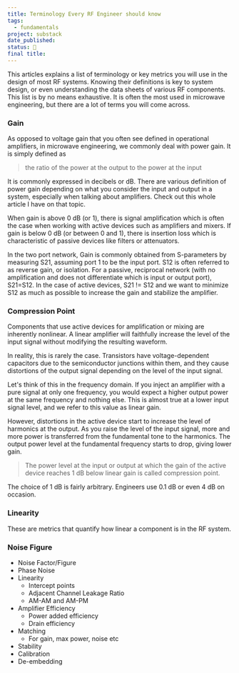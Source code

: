 ```yaml
---
title: Terminology Every RF Engineer should know
tags:
  - fundamentals
project: substack
date_published: 
status: 🚧
final title:
---
```

This articles explains a list of terminology or key metrics you will use in the design of most RF systems. Knowing their definitions is key to system design, or even understanding the data sheets of various RF components. This list is by no means exhaustive. It is often the most used in microwave engineering, but there are a lot of terms you will come across.

### Gain

As opposed to voltage gain that you often see defined in operational amplifiers, in microwave engineering, we commonly deal with power gain. It is simply defined as

> the ratio of the power at the output to the power at the input

It is commonly expressed in decibels or dB. There are various definition of power gain depending on what you consider the input and output in a system, especially when talking about amplifiers. Check out this whole article I have on that topic.

When gain is above 0 dB (or 1), there is signal amplification which is often the case when working with active devices such as amplifiers and mixers. If gain is below 0 dB (or between 0 and 1), there is insertion loss which is characteristic of passive devices like filters or attenuators. 

In the two port network, Gain is commonly obtained from S-parameters by measuring S21, assuming port 1 to be the input port. S12 is often referred to as reverse gain, or isolation. For a passive, reciprocal network (with no amplification and does not differentiate which is input or output port), S21=S12. In the case of active devices, S21 != S12 and we want to minimize S12 as much as possible to increase the gain and stabilize the amplifier.

### Compression Point

Components that use active devices for amplification or mixing are inherently nonlinear. A linear amplifier will faithfully increase the level of the input signal without modifying the resulting waveform.

In reality, this is rarely the case. Transistors have voltage-dependent capacitors due to the semiconductor junctions within them, and they cause distortions of the output signal depending on the level of the input signal.

Let's think of this in the frequency domain. If you inject an amplifier with a pure signal at only one frequency, you would expect a higher output power at the same frequency and nothing else. This is almost true at a lower input signal level, and we refer to this value as linear gain.

However, distortions in the active device start to increase the level of harmonics at the output. As you raise the level of the input signal, more and more power is transferred from the fundamental tone to the harmonics. The output power level at the fundamental frequency starts to drop, giving lower gain. 

> The power level at the input or output at which the gain of the active device reaches 1 dB below linear gain is called compression point.

The choice of 1 dB is fairly arbitrary. Engineers use 0.1 dB or even 4 dB on occasion.

### Linearity

These are metrics that quantify how linear a component is in the RF system.

### Noise Figure


- Noise Factor/Figure
- Phase Noise
- Linearity
	- Intercept points
	- Adjacent Channel Leakage Ratio
	- AM-AM and AM-PM
- Amplifier Efficiency
	- Power added efficiency
	- Drain efficiency
- Matching
	- For gain, max power, noise etc
- Stability
- Calibration
- De-embedding